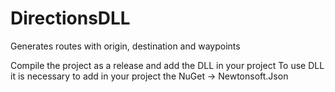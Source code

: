 # DirectionsDLL
Generates routes with origin, destination and waypoints

Compile the project as a release and add the DLL in your project
To use DLL it is necessary to add in your project the NuGet -> Newtonsoft.Json
